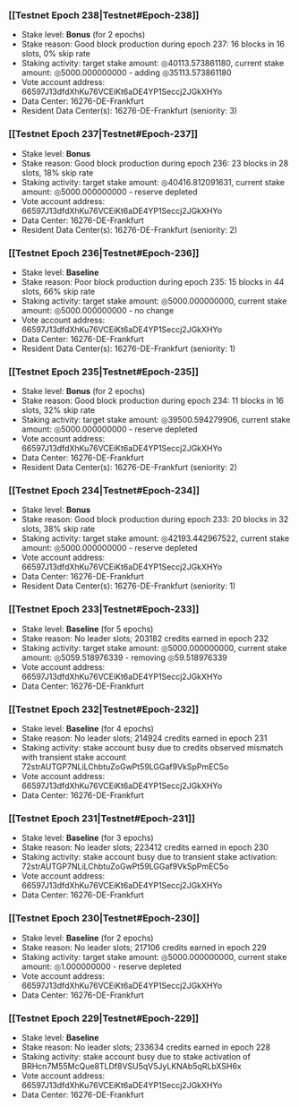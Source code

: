 ### [[Testnet Epoch 238|Testnet#Epoch-238]]
* Stake level: **Bonus** (for 2 epochs)
* Stake reason: Good block production during epoch 237: 16 blocks in 16 slots, 0% skip rate
* Staking activity: target stake amount: ◎40113.573861180, current stake amount: ◎5000.000000000 - adding ◎35113.573861180
* Vote account address: 66597J13dfdXhKu76VCEiKt6aDE4YP1Seccj2JGkXHYo
* Data Center: 16276-DE-Frankfurt
* Resident Data Center(s): 16276-DE-Frankfurt (seniority: 3)
### [[Testnet Epoch 237|Testnet#Epoch-237]]
* Stake level: **Bonus**
* Stake reason: Good block production during epoch 236: 23 blocks in 28 slots, 18% skip rate
* Staking activity: target stake amount: ◎40416.812091631, current stake amount: ◎5000.000000000 - reserve depleted
* Vote account address: 66597J13dfdXhKu76VCEiKt6aDE4YP1Seccj2JGkXHYo
* Data Center: 16276-DE-Frankfurt
* Resident Data Center(s): 16276-DE-Frankfurt (seniority: 2)
### [[Testnet Epoch 236|Testnet#Epoch-236]]
* Stake level: **Baseline**
* Stake reason: Poor block production during epoch 235: 15 blocks in 44 slots, 66% skip rate
* Staking activity: target stake amount: ◎5000.000000000, current stake amount: ◎5000.000000000 - no change
* Vote account address: 66597J13dfdXhKu76VCEiKt6aDE4YP1Seccj2JGkXHYo
* Data Center: 16276-DE-Frankfurt
* Resident Data Center(s): 16276-DE-Frankfurt (seniority: 1)
### [[Testnet Epoch 235|Testnet#Epoch-235]]
* Stake level: **Bonus** (for 2 epochs)
* Stake reason: Good block production during epoch 234: 11 blocks in 16 slots, 32% skip rate
* Staking activity: target stake amount: ◎39500.594279906, current stake amount: ◎5000.000000000 - reserve depleted
* Vote account address: 66597J13dfdXhKu76VCEiKt6aDE4YP1Seccj2JGkXHYo
* Data Center: 16276-DE-Frankfurt
* Resident Data Center(s): 16276-DE-Frankfurt (seniority: 2)
### [[Testnet Epoch 234|Testnet#Epoch-234]]
* Stake level: **Bonus**
* Stake reason: Good block production during epoch 233: 20 blocks in 32 slots, 38% skip rate
* Staking activity: target stake amount: ◎42193.442967522, current stake amount: ◎5000.000000000 - reserve depleted
* Vote account address: 66597J13dfdXhKu76VCEiKt6aDE4YP1Seccj2JGkXHYo
* Data Center: 16276-DE-Frankfurt
* Resident Data Center(s): 16276-DE-Frankfurt (seniority: 1)
### [[Testnet Epoch 233|Testnet#Epoch-233]]
* Stake level: **Baseline** (for 5 epochs)
* Stake reason: No leader slots; 203182 credits earned in epoch 232
* Staking activity: target stake amount: ◎5000.000000000, current stake amount: ◎5059.518976339 - removing ◎59.518976339
* Vote account address: 66597J13dfdXhKu76VCEiKt6aDE4YP1Seccj2JGkXHYo
* Data Center: 16276-DE-Frankfurt
### [[Testnet Epoch 232|Testnet#Epoch-232]]
* Stake level: **Baseline** (for 4 epochs)
* Stake reason: No leader slots; 214924 credits earned in epoch 231
* Staking activity: stake account busy due to credits observed mismatch with transient stake account 72strAUTGP7NLiLChbtuZoGwPt59LGGaf9VkSpPmEC5o
* Vote account address: 66597J13dfdXhKu76VCEiKt6aDE4YP1Seccj2JGkXHYo
* Data Center: 16276-DE-Frankfurt
### [[Testnet Epoch 231|Testnet#Epoch-231]]
* Stake level: **Baseline** (for 3 epochs)
* Stake reason: No leader slots; 223412 credits earned in epoch 230
* Staking activity: stake account busy due to transient stake activation: 72strAUTGP7NLiLChbtuZoGwPt59LGGaf9VkSpPmEC5o
* Vote account address: 66597J13dfdXhKu76VCEiKt6aDE4YP1Seccj2JGkXHYo
* Data Center: 16276-DE-Frankfurt
### [[Testnet Epoch 230|Testnet#Epoch-230]]
* Stake level: **Baseline** (for 2 epochs)
* Stake reason: No leader slots; 217106 credits earned in epoch 229
* Staking activity: target stake amount: ◎5000.000000000, current stake amount: ◎1.000000000 - reserve depleted
* Vote account address: 66597J13dfdXhKu76VCEiKt6aDE4YP1Seccj2JGkXHYo
* Data Center: 16276-DE-Frankfurt
### [[Testnet Epoch 229|Testnet#Epoch-229]]
* Stake level: **Baseline**
* Stake reason: No leader slots; 233634 credits earned in epoch 228
* Staking activity: stake account busy due to stake activation of BRHcn7M55McQue8TLDf8VSU5qV5JyLKNAb5qRLbXSH6x
* Vote account address: 66597J13dfdXhKu76VCEiKt6aDE4YP1Seccj2JGkXHYo
* Data Center: 16276-DE-Frankfurt
